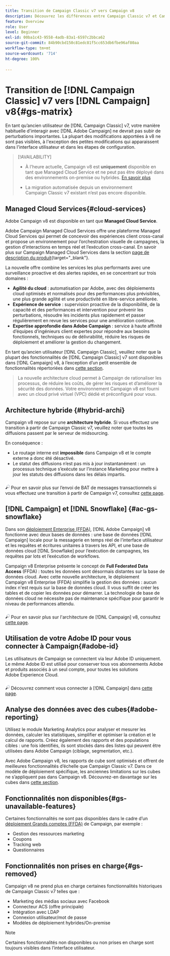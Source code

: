 ```yaml
---
title: Transition de Campaign Classic v7 vers Campaign v8
description: Découvrez les différences entre Campaign Classic v7 et Campaign v8.
feature: Overview
role: User
level: Beginner
exl-id: 00ba1c43-9558-4adb-83a1-6597c2bbca62
source-git-commit: 84b90cbd150c81edc81f5cc653db6fbe96af80aa
workflow-type: tm+mt
source-wordcount: '714'
ht-degree: 100%

---
```


# Transition de [!DNL Campaign Classic] v7 vers [!DNL Campaign] v8{#gs-matrix}

En tant qu’ancien utilisateur de [!DNL Campaign Classic] v7, votre manière habituelle d&#39;interagir avec [!DNL Adobe Campaign] ne devrait pas subir de perturbations importantes. La plupart des modifications apportées à v8 ne sont pas visibles, à l&#39;exception des petites modifications qui apparaissent dans l&#39;interface utilisateur et dans les étapes de configuration.

>[!AVAILABILITY]
>
>* À l&#39;heure actuelle, Campaign v8 est **uniquement** disponible en tant que Managed Cloud Service et ne peut pas être déployé dans des environnements on-premise ou hybrides. [En savoir plus](#cloud-services)
>
>* La migration automatisée depuis un environnement Campaign Classic v7 existant n’est pas encore disponible.


## Managed Cloud Services{#cloud-services}

Adobe Campaign v8 est disponible en tant que **Managed Cloud Service**.

Adobe Campaign Managed Cloud Services offre une plateforme Managed Cloud Services qui permet de concevoir des expériences client cross-canal et propose un environnement pour l’orchestration visuelle de campagnes, la gestion d’interactions en temps réel et l’exécution cross-canal. En savoir plus sur Campaign Managed Cloud Services dans la section [page de description du produit](https://helpx.adobe.com/fr/legal/product-descriptions/adobe-campaign-managed-cloud-services.html){target="_blank"}.

La nouvelle offre combine les services les plus performants avec une surveillance proactive et des alertes rapides, en se concentrant sur trois domaines :

* **Agilité du cloud** : automatisation par Adobe, avec des déploiements cloud optimisés et normalisés pour des performances plus prévisibles, une plus grande agilité et une productivité en libre-service améliorée.
* **Expérience de service** : supervision proactive de la disponibilité, de la capacité et des performances et intervention pour prévenir les perturbations, résoudre les incidents plus rapidement et passer régulièrement en revue les services pour une amélioration continue.
* **Expertise approfondie dans Adobe Campaign** : service à haute affinité d’équipes d’ingénieurs client expertes pour répondre aux besoins fonctionnels, techniques ou de délivrabilité, réduire les risques de déploiement et améliorer la gestion du changement.

En tant qu’ancien utilisateur [!DNL Campaign Classic], veuillez noter que la plupart des fonctionnalités de [!DNL Campaign Classic] v7 sont disponibles dans [!DNL Campaign] v8, à l’exception d’un petit ensemble de fonctionnalités répertoriées dans [cette section](#gs-removed).

>La nouvelle architecture cloud permet à Campaign de rationaliser les processus, de réduire les coûts, de gérer les risques et d’améliorer la sécurité des données. Votre environnement Campaign v8 est fourni avec un cloud privé virtuel (VPC) dédié et préconfiguré pour vous.


## Architecture hybride {#hybrid-archi}

Campaign v8 repose sur une **architecture hybride**. Si vous effectuez une transition à partir de Campaign Classic v7, veuillez noter que toutes les diffusions passent par le serveur de midsourcing.

En conséquence :

* Le routage interne est **impossible** dans Campaign v8 et le compte externe a donc été désactivé.
* Le statut des diffusions n’est pas mis à jour instantanément : un processus technique s’exécute sur l’instance Marketing pour mettre à jour les statuts des diffusions dans les délais impartis.


![](../assets/do-not-localize/glass.png) Pour en savoir plus sur l’envoi de BAT de messages transactionnels si vous effectuez une transition à partir de Campaign v7, consultez [cette page](../send/transactional-template.md#transition-from-v7).


## [!DNL Campaign] et [!DNL Snowflake] {#ac-gs-snowflake}

Dans son [déploiement Enterprise (FFDA)](../architecture/enterprise-deployment.md), [!DNL Adobe Campaign] v8 fonctionne avec deux bases de données : une base de données [!DNL Campaign] locale pour la messagerie en temps réel de l’interface utilisateur et les requêtes et écritures unitaires à travers les API, et une base de données cloud [!DNL Snowflake] pour l’exécution de campagnes, les requêtes par lots et l’exécution de workflows.

Campaign v8 Enterprise présente le concept de **Full Federated Data Access** (FFDA) : toutes les données sont désormais distantes sur la base de données cloud. Avec cette nouvelle architecture, le déploiement Campaign v8 Enterprise (FFDA) simplifie la gestion des données : aucun index n&#39;est requis sur la base de données cloud. Il vous suffit de créer les tables et de copier les données pour démarrer. La technologie de base de données cloud ne nécessite pas de maintenance spécifique pour garantir le niveau de performances attendu.

![](../assets/do-not-localize/glass.png) Pour en savoir plus sur l&#39;architecture de [!DNL Campaign] v8, consultez [cette page](../architecture/architecture.md).


## Utilisation de votre Adobe ID pour vous connecter à Campaign{#adobe-id}

Les utilisateurs de Campaign se connectent via leur Adobe ID uniquement. Le même Adobe ID est utilisé pour conserver tous vos abonnements Adobe et produits associés à un seul compte, pour toutes les solutions Adobe Experience Cloud.

![](../assets/do-not-localize/glass.png) Découvrez comment vous connecter à [!DNL Campaign] dans [cette page](connect.md).

## Analyse des données avec des cubes{#adobe-reporting}

Utilisez le module Marketing Analytics pour analyser et mesurer les données, calculer les statistiques, simplifier et optimiser la création et le calcul de rapports. Créez également des rapports et des populations cibles : une fois identifiés, ils sont stockés dans des listes qui peuvent être utilisées dans Adobe Campaign (ciblage, segmentation, etc.).

Avec Adobe Campaign v8, les rapports de cube sont optimisés et offrent de meilleures fonctionnalités d’échelle que Campaign Classic v7. Dans ce modèle de déploiement spécifique, les anciennes limitations sur les cubes ne s’appliquent pas dans Campaign v8. Découvrez-en davantage sur les cubes dans [cette section](../../v8/reporting/gs-cubes.md).

## Fonctionnalités non disponibles{#gs-unavailable-features}

Certaines fonctionnalités ne sont pas disponibles dans le cadre d’un [déploiement Grands comptes (FFDA)](../architecture/enterprise-deployment.md) de Campaign, par exemple :

* Gestion des ressources marketing
* Coupons
* Tracking web
* Questionnaires

## Fonctionnalités non prises en charge{#gs-removed}

Campaign v8 ne prend plus en charge certaines fonctionnalités historiques de Campaign Classic v7 telles que :

* Marketing des médias sociaux avec Facebook
* Connecteur ACS (offre principale)
* Intégration avec LDAP
* Connexion utilisateur/mot de passe
* Modèles de déploiement hybrides/On-premise


>[!NOTE]
>
>Certaines fonctionnalités non disponibles ou non prises en charge sont toujours visibles dans l’interface utilisateur.
